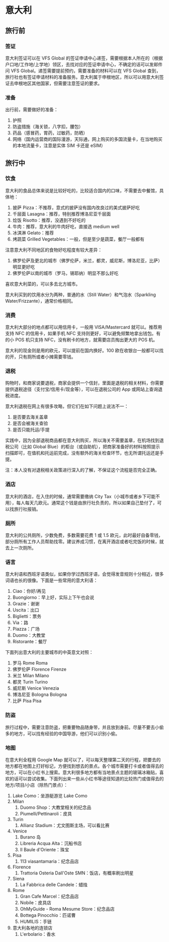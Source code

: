 # 意大利

## 旅行前

### 签证

意大利签证可以在 VFS Global 的签证申请中心递签，需要根据本人所在的（根据户口地/工作地/上学地）领区，去找对应的签证申请中心，不确定的话可以发邮件问 VFS Global。递签需要提前预约，需要准备的材料可以在 VFS Global 查到，旅行社也有签证申请材料的准备服务。意大利属于申根地区，所以可以用意大利签证去申根地区其他国家，但需要注意签证的要求。

### 准备

出行前，需要做好的准备：

1. 护照
2. 防盗措施（海关锁，八字扣，腰包）
3. 药品（感冒药，胃药，过敏药，防晒）
4. 网络（国内运营商的国际漫游，天际通，网上购买的多国流量卡，在当地购买的本地流量卡，注意是实体 SIM 卡还是 eSIM）

## 旅行中

### 饮食

意大利的食品总体来说是比较好吃的，比较适合国内的口味，不需要去中餐馆，具体地：

1. 披萨 Pizza：不推荐，意式的披萨没有国内改良过的美式披萨好吃
2. 千层面 Lasagna：推荐，特别推荐博洛尼亚千层面
3. 烩饭 Risotto：推荐，没遇到不好吃的
4. 牛肉：推荐，意大利的牛肉好吃，直接选 medium well
5. 冰淇淋 Gelato：推荐
6. 烤蔬菜 Grilled Vegetables：一般，但是至少是蔬菜，餐厅一般都有

注意意大利不同地区的食物好吃程度有较大差异：

1. 佛罗伦萨及更北的城市（佛罗伦萨，米兰，都灵，威尼斯，博洛尼亚，比萨）明显更好吃
2. 佛罗伦萨以南的城市（罗马，锡耶纳）明显不那么好吃

喜欢意大利菜的，可以多去北方城市。

意大利买到的饮用水分为两种，普通的水（Still Water）和气泡水（Sparkling Water/Frizzante），通常价格相同。

### 消费

意大利大部分的地点都可以用信用卡，一般用 VISA/Mastercard 就可以。推荐用支持 NFC 的信用卡，如果手机 NFC 支持则更好，可以避免频繁地拿出钱包。有的小 POS 机只支持 NFC，没有刷卡的地方，就需要店员掏出更大的 POS 机。

意大利的现金则是用的欧元，可以提前在国内换好。100 欧在收银台一般都可以找的开，只有厕所或者小摊需要零钱。

### 退税

购物时，和商家说要退税，商家会提供一个信封，里面是退税的相关材料，你需要提供退税途径（支付宝/信用卡/现金等），可以在退税公司的 App 或网站上查询退税进度。

意大利退税在网上有很多攻略，但它们在如下问题上说法不一：

1. 是否要去海关盖章
2. 是否会被海关查验
3. 是否只能托运/手提

实践中，因为全部退税商品都在意大利购买，所以海关不需要盖章，在机场找到退税公司（比如 Global Blue）的柜台（或自助机），把商家准备好的材料按照提示扫描即可，在值机和托运前完成，没有额外的海关检查环节，也无所谓托运还是手提。

注：本人没有对退税相关政策进行深入的了解，不保证这个流程是否完全正确。

### 酒店

意大利的酒店，在入住的时候，通常需要缴纳 City Tax（小城市或者乡下可能不用），每人每天几欧元。通常这个钱是由旅行社负责的，所以如果自己垫付了，可以找旅行社报销。

### 厕所

意大利的公共厕所，少数免费，多数需要花费 1 或 1.5 欧元，此时最好自备零钱，部分厕所有工作人员帮助找零。建议养成习惯，在离开酒店或者吃完饭的时候，就去上一次厕所。

### 语言

意大利语和西班牙语类似，如果你学过西班牙语，会觉得发音规则十分相近，很多词语也长的很像。下面是一些常用的意大利语：

1. Ciao：你好/再见
2. Buongiorno：早上好，实际上下午也会说
3. Grazie：谢谢
4. Uscita：出口
5. Biglietti：票务
6. Via：路
7. Piazza：广场
8. Duomo：大教堂
9. Ristorante：餐厅

下面列出意大利的主要城市的中英意文对照：

1. 罗马 Rome Roma
2. 佛罗伦萨 Florence Firenze
3. 米兰 Milan Milano
4. 都灵 Turin Turino
5. 威尼斯 Venice Venezia
6. 博洛尼亚 Bologna Bologna
7. 比萨 Pisa Pisa

### 防盗

旅行过程中，需要注意防盗，把重要物品随身带，并且放到身前。尽量不要去小偷多的地方，可以找有经验的中国导游，他们可以识别小偷。

### 地图

在意大利全程用 Google Map 就可以了，可以每天整理第二天的行程，把要去的地方都在地图上打好标记，方便找到想去的景点。各个城市需要打卡或者值得去的地方，可以在小红书上搜索。意大利很多地方都有当地景点主题的玻璃冰箱贴，喜欢的话可以尝试收集。下面列出来一些从小红书等途径知道的比较热门或值得去的地方/项目/小店（除热门景点）：

1. Lake Como：坐游艇游览 Lake Como
2. Milan
    1. Duomo Shop：大教堂相关的纪念品
    2. Piumelli/Pettinaroli：皮具
3. Turin
    1. Allianz Stadium：尤文图斯主场，可以看比赛
4. Venice
    1. Burano 岛
    2. Libreria Acqua Alta：沉船书店
    3. Il Baule d'Oriente：珠宝
5. Pisa
    1. 113 viasantamaria：纪念品店
6. Florence
    1. Trattoria Osteria Dall'Oste SMN：饭店，有概率刷出明星
7. Siena
    1. La Fabbrica delle Candele：蜡烛
8. Rome
    1. Gran Cafe Marcel：纪念品店
    2. Nobile：皮具店
    3. OhMyGuide - Roma Mesume Store：纪念品店
    4. Bottega Pinocchio：匹诺曹
    5. HUMILIS：手链
9. 意大利各地的连锁店
    1. L'erbolario：香水

